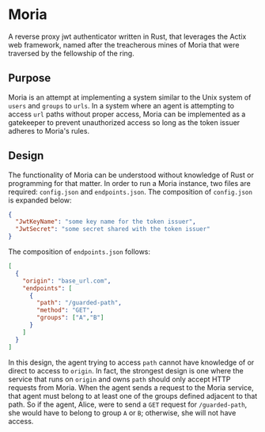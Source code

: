 # Moria

A reverse proxy jwt authenticator written in Rust, that leverages the Actix web framework, named after the treacherous 
mines of Moria that were traversed by the fellowship of the ring.

## Purpose

Moria is an attempt at implementing a system similar to the Unix system of `users` and `groups` to `urls`. In a system
where an agent is attempting to access `url` paths without proper access, Moria can be implemented as a gatekeeper to
prevent unauthorized access so long as the token issuer adheres to Moria's rules.

## Design

The functionality of Moria can be understood without knowledge of Rust or programming for that matter. In order to run
a Moria instance, two files are required: `config.json` and `endpoints.json`. The composition of `config.json` is
expanded below:

```json
{
  "JwtKeyName": "some key name for the token issuer",
  "JwtSecret": "some secret shared with the token issuer"
}
```

The composition of `endpoints.json` follows:

```json
[
  {
    "origin": "base_url.com",
    "endpoints": [
      {
        "path": "/guarded-path",
        "method": "GET",
        "groups": ["A","B"]
      }
    ]
  }
]
```

In this design, the agent trying to access `path` cannot have knowledge of or direct to access to `origin`. In fact,
the strongest design is one where the service that runs on `origin` and owns `path` should only accept HTTP requests
from Moria. When the agent sends a request to the Moria service, that agent must belong to at least one of the groups
defined adjacent to that path. So if the agent, Alice, were to send a `GET` request for `/guarded-path`, she would have
to belong to group `A` or `B`; otherwise, she will not have access.